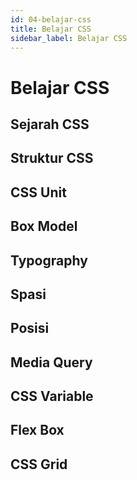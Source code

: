 ```yaml
---
id: 04-belajar-css
title: Belajar CSS
sidebar_label: Belajar CSS
---
```


# Belajar CSS

## Sejarah CSS

## Struktur CSS

## CSS Unit

## Box Model

## Typography

## Spasi

## Posisi

## Media Query

## CSS Variable

## Flex Box

## CSS Grid
